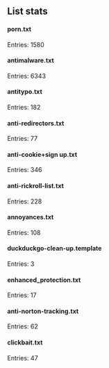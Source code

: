 ## List stats
#### porn.txt
Entries: 1580 <br> 
#### antimalware.txt
Entries: 6343 <br> 
#### antitypo.txt
Entries: 182 <br> 
#### anti-redirectors.txt
Entries: 77 <br> 
#### anti-cookie+sign up.txt
Entries: 346 <br> 
#### anti-rickroll-list.txt
Entries: 228 <br> 
#### annoyances.txt
Entries: 108 <br> 
#### duckduckgo-clean-up.template
Entries: 3 <br> 
#### enhanced_protection.txt
Entries: 17 <br> 
#### anti-norton-tracking.txt
Entries: 62 <br> 
#### clickbait.txt
Entries: 47 <br> 
